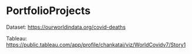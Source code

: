 # PortfolioProjects

Dataset: https://ourworldindata.org/covid-deaths
    
Tableau: https://public.tableau.com/app/profile/chankatai/viz/WorldCovidv7/Story1
